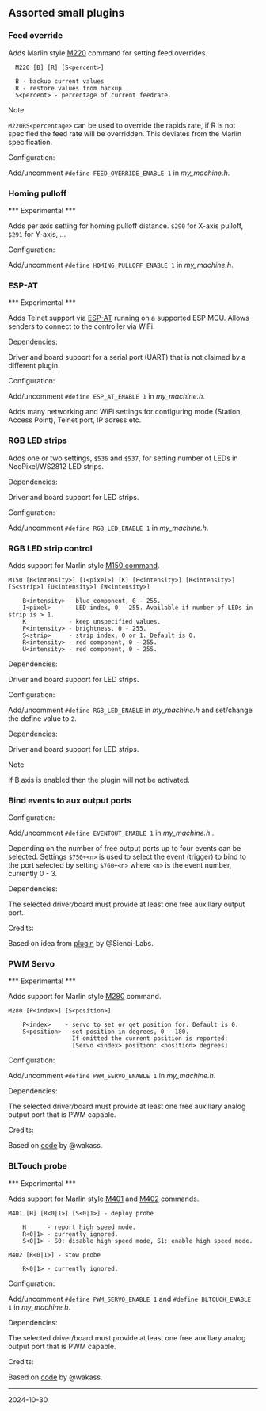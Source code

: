 ## Assorted small plugins

### Feed override

Adds Marlin style [M220](https://marlinfw.org/docs/gcode/M220.html) command for setting feed overrides.

```
  M220 [B] [R] [S<percent>]

  B - backup current values
  R - restore values from backup
  S<percent> - percentage of current feedrate.
```
> [!NOTE]
> `M220RS<percentage>` can be used to override the rapids rate, if R is not specified the feed rate will be overridden. This deviates from the Marlin specification.

Configuration:

Add/uncomment `#define FEED_OVERRIDE_ENABLE 1` in _my_machine.h_.

### Homing pulloff

*** Experimental ***

Adds per axis setting for homing pulloff distance. `$290` for X-axis pulloff, `$291` for Y-axis, ...

Configuration:

Add/uncomment `#define HOMING_PULLOFF_ENABLE 1` in _my_machine.h_.

### ESP-AT

*** Experimental ***

Adds Telnet support via [ESP-AT](https://docs.espressif.com/projects/esp-at/en/latest/esp32/Get_Started/index.html) running on a supported ESP MCU.
Allows senders to connect to the controller via WiFi.

Dependencies:

Driver and board support for a serial port \(UART\) that is not claimed by a different plugin.

Configuration:

Add/uncomment `#define ESP_AT_ENABLE 1` in _my_machine.h_.

Adds many networking and WiFi settings for configuring mode \(Station, Access Point\), Telnet port, IP adress etc.

### RGB LED strips

Adds one or two settings, `$536` and `$537`, for setting number of LEDs in NeoPixel/WS2812 LED strips.

Dependencies:

Driver and board support for LED strips.

Configuration:

Add/uncomment `#define RGB_LED_ENABLE 1` in _my_machine.h_.

### RGB LED strip control

Adds support for Marlin style [M150 command](https://marlinfw.org/docs/gcode/M150.html).

```
M150 [B<intensity>] [I<pixel>] [K] [P<intensity>] [R<intensity>] [S<strip>] [U<intensity>] [W<intensity>]

    B<intensity> - blue component, 0 - 255.
    I<pixel>     - LED index, 0 - 255. Available if number of LEDs in strip is > 1.
    K            - keep unspecified values.
    P<intensity> - brightness, 0 - 255.
    S<strip>     - strip index, 0 or 1. Default is 0.
    R<intensity> - red component, 0 - 255.
    U<intensity> - red component, 0 - 255.
```

Dependencies:

Driver and board support for LED strips.

Configuration:

Add/uncomment `#define RGB_LED_ENABLE` in _my_machine.h_ and set/change the define value to `2`.

Dependencies:

Driver and board support for LED strips.  
> [!NOTE]
> If B axis is enabled then the plugin will not be activated.

### Bind events to aux output ports

Configuration:

Add/uncomment `#define EVENTOUT_ENABLE 1` in _my_machine.h_ .

Depending on the number of free output ports up to four events can be selected.
Settings `$750+<n>` is used to select the event \(trigger\) to bind to the port selected by setting `$760+<n>`
where `<n>` is the event number, currently 0 - 3.

Dependencies:

The selected driver/board must provide at least one free auxillary output port.

Credits:

Based on idea from [plugin](https://github.com/Sienci-Labs/grblhal-switchbank) by @Sienci-Labs.

### PWM Servo

*** Experimental ***

Adds support for Marlin style [M280](https://marlinfw.org/docs/gcode/M280.html) command.

```
M280 [P<index>] [S<position>]

    P<index>    - servo to set or get position for. Default is 0.
    S<position> - set position in degrees, 0 - 180.
                  If omitted the current position is reported: 
                  [Servo <index> position: <position> degrees]

```

Configuration:

Add/uncomment `#define PWM_SERVO_ENABLE 1` in _my_machine.h_.

Dependencies:

The selected driver/board must provide at least one free auxillary analog output port that is PWM capable.

Credits:

Based on [code](https://github.com/wakass/grlbhal_servo) by @wakass.

### BLTouch probe

*** Experimental ***

Adds support for Marlin style [M401](https://marlinfw.org/docs/gcode/M401.html) and [M402](https://marlinfw.org/docs/gcode/M402.html) commands.

```
M401 [H] [R<0|1>] [S<0|1>] - deploy probe

    H      - report high speed mode.
    R<0|1> - currently ignored.
    S<0|1> - S0: disable high speed mode, S1: enable high speed mode.
```

```
M402 [R<0|1>] - stow probe

    R<0|1> - currently ignored.
```

Configuration:

Add/uncomment `#define PWM_SERVO_ENABLE 1` and `#define BLTOUCH_ENABLE 1` in _my_machine.h_.

Dependencies:

The selected driver/board must provide at least one free auxillary analog output port that is PWM capable.

Credits:

Based on [code](https://github.com/wakass/grlbhal_servo) by @wakass.

---
2024-10-30
